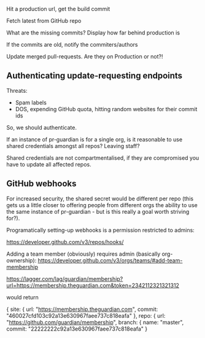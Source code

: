 
Hit a production url, get the build commit

Fetch latest from GitHub repo

What are the missing commits? Display how far behind production is

If the commits are old, notify the commiters/authors

Update merged pull-requests. Are they on Production or not?!

Authenticating update-requesting endpoints
------------------------------------------

Threats:

* Spam labels
* DOS, expending GitHub quota, hitting random websites for their commit ids

So, we should authenticate.

If an instance of pr-guardian is for a single org, is it reasonable to use shared credentials amongst all repos?
Leaving staff?

Shared credentials are not compartmentalised, if they are compromised you have to update all affected repos.

GitHub webhooks
---------------

For increased security, the shared secret would be different per repo (this gets us a little closer to offering
people from different orgs the ability to use the same instance of pr-guardian - but is this really a goal worth
striving for?).

Programatically setting-up webhooks is a permission restricted to admins:

https://developer.github.com/v3/repos/hooks/

Adding a team member (obviously) requires admin (basically org-ownership):
https://developer.github.com/v3/orgs/teams/#add-team-membership



https://lagger.com/lag/guardian/membership?url=https://membership.theguardian.com&token=2342112321321312

would return

{
site: {
url: "https://membership.theguardian.com",
commit: "460027cfd103c92a13e630967faee737c818eafa"
},
repo: {
url: "https://github.com/guardian/membership",
branch: {
 name: "master",
 commit: "22222222c92a13e630967faee737c818eafa"
}
